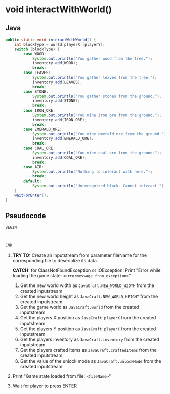 # void interactWithWorld()

## Java

```java
public static void interactWithWorld() {
    int blockType = world[playerX][playerY];
    switch (blockType) {
        case WOOD:
            System.out.println("You gather wood from the tree.");
            inventory.add(WOOD);
            break;
        case LEAVES:
            System.out.println("You gather leaves from the tree.");
            inventory.add(LEAVES);
            break;
        case STONE:
            System.out.println("You gather stones from the ground.");
            inventory.add(STONE);
            break;
        case IRON_ORE:
            System.out.println("You mine iron ore from the ground.");
            inventory.add(IRON_ORE);
            break;
        case EMERALD_ORE:
            System.out.println("You mine emerald ore from the ground.");
            inventory.add(EMERALD_ORE);
            break;
        case COAL_ORE:
            System.out.println("You mine coal ore from the ground.");
            inventory.add(COAL_ORE);
            break;
        case AIR:
            System.out.println("Nothing to interact with here.");
            break;
        default:
            System.out.println("Unrecognized block. Cannot interact.");
    }
    waitForEnter();
}
```

## Pseudocode

```java
BEGIN



END
```

1. **TRY TO:** Create an inputstream from parameter fileName for the corresponding file to deserialize its data.

   **CATCH:** for ClassNotFoundException or IOException: Print "Error while loading the game state: `<errormessage from exception>`"
   1. Get the new world width as `JavaCraft.NEW_WORLD_WIDTH` from the created inputstream
   2. Get the new world height as `JavaCraft.NEW_WORLD_HEIGHT` from the created inputstream
   3. Get the game world as `JavaCraft.world` from the created inputstream
   4. Get the players X position as `JavaCraft.playerX` from the created inputstream
   5. Get the players Y position as `JavaCraft.playerY` from the created inputstream
   6. Get the players inventory as `JavaCraft.inventory` from the created inputstream
   7. Get the players crafted items as `JavaCraft.craftedItems` from the created inputstream
   8. Get the value of the unlock mode as `JavaCraft.unlockMode` from the created inputstream
2.  Print "Game state loaded from file: `<fileName>`"
3.  Wait for player to press ENTER
